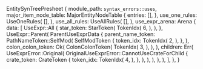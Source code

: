 EntitySynTreePresheet {
    module_path: `syntax_errors::uses`,
    major_item_node_table: MajorEntityNodeTable {
        entries: [],
    },
    use_one_rules: UseOneRules(
        [],
    ),
    use_all_rules: UseAllRules(
        [],
    ),
    use_expr_arena: Arena {
        data: [
            UseExpr::All {
                star_token: StarToken(
                    TokenIdx(
                        6,
                    ),
                ),
            },
            UseExpr::Parent(
                ParentUseExprData {
                    parent_name_token: PathNameToken::SelfMod(
                        SelfModToken {
                            token_idx: TokenIdx(
                                2,
                            ),
                        },
                    ),
                    colon_colon_token: Ok(
                        ColonColonToken(
                            TokenIdx(
                                3,
                            ),
                        ),
                    ),
                    children: Err(
                        UseExprError::Original(
                            OriginalUseExprError::CannotUseCrateForChild {
                                crate_token: CrateToken {
                                    token_idx: TokenIdx(
                                        4,
                                    ),
                                },
                            },
                        ),
                    ),
                },
            ),
        ],
    },
}